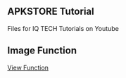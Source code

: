 ## APKSTORE Tutorial

Files for IQ TECH Tutorials on Youtube

## Image Function


<a href="https://github.com/hawkiq/APKStoreTutorial/blob/master/ImageFunction.php">View Function</a>
